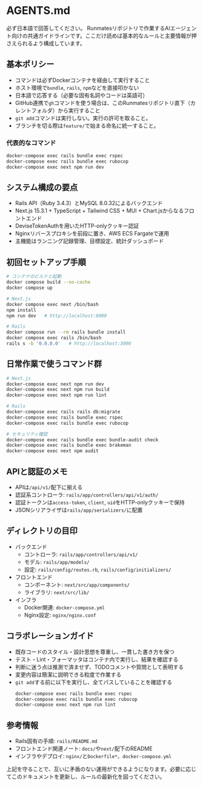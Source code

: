 # AGENTS.md
必ず日本語で回答してください。
Runmatesリポジトリで作業するAIエージェント向けの共通ガイドラインです。ここだけ読めば基本的なルールと主要情報が押さえられるよう構成しています。

## 基本ポリシー
- コマンドは必ずDockerコンテナを経由して実行すること
- ホスト環境で`bundle`, `rails`, `npm`などを直接叩かない
- 日本語で応答する（必要な固有名詞やコードは英語可）
- GitHub連携で`gh`コマンドを使う場合は、このRunmatesリポジトリ直下（カレントフォルダ）から実行すること
- `git add`コマンドは実行しない。実行の許可を取ること。
- ブランチを切る際は`feature/`で始まる命名に統一すること。

### 代表的なコマンド
```bash
docker-compose exec rails bundle exec rspec
docker-compose exec rails bundle exec rubocop
docker-compose exec next npm run dev
```

## システム構成の要点
- Rails API（Ruby 3.4.3）とMySQL 8.0.32によるバックエンド
- Next.js 15.3.1 + TypeScript + Tailwind CSS + MUI + Chart.jsからなるフロントエンド
- DeviseTokenAuthを用いたHTTP-onlyクッキー認証
- Nginxリバースプロキシを前段に置き、AWS ECS Fargateで運用
- 主機能はランニング記録管理、目標設定、統計ダッシュボード

## 初回セットアップ手順
```bash
# コンテナのビルドと起動
docker compose build --no-cache
docker compose up

# Next.js
docker compose exec next /bin/bash
npm install
npm run dev   # http://localhost:8000

# Rails
docker compose run --rm rails bundle install
docker compose exec rails /bin/bash
rails s -b '0.0.0.0'   # http://localhost:3000
```

## 日常作業で使うコマンド群
```bash
# Next.js
docker-compose exec next npm run dev
docker-compose exec next npm run build
docker-compose exec next npm run lint

# Rails
docker-compose exec rails rails db:migrate
docker-compose exec rails bundle exec rspec
docker-compose exec rails bundle exec rubocop

# セキュリティ確認
docker-compose exec rails bundle exec bundle-audit check
docker-compose exec rails bundle exec brakeman
docker-compose exec next npm audit
```

## APIと認証のメモ
- APIは`/api/v1/`配下に揃える
- 認証系コントローラ: `rails/app/controllers/api/v1/auth/`
- 認証トークンは`access-token`, `client`, `uid`をHTTP-onlyクッキーで保持
- JSONシリアライザは`rails/app/serializers/`に配置

## ディレクトリの目印
- バックエンド
  - コントローラ: `rails/app/controllers/api/v1/`
  - モデル: `rails/app/models/`
  - 設定: `rails/config/routes.rb`, `rails/config/initializers/`
- フロントエンド
  - コンポーネント: `next/src/app/components/`
  - ライブラリ: `next/src/lib/`
- インフラ
  - Docker関連: `docker-compose.yml`
  - Nginx設定: `nginx/nginx.conf`

## コラボレーションガイド
- 既存コードのスタイル・設計思想を尊重し、一貫した書き方を保つ
- テスト・Lint・フォーマッタはコンテナ内で実行し、結果を確認する
- 判断に迷う点は推測で済ませず、TODOコメントや質問として表明する
- 変更内容は簡潔に説明できる粒度で作業する
- `git add`する前に以下を実行し、全てパスしていることを確認する
  ```bash
  docker-compose exec rails bundle exec rspec
  docker-compose exec rails bundle exec rubocop
  docker-compose exec next npm run lint
  ```

## 参考情報
- Rails固有の手順: `rails/README.md`
- フロントエンド関連ノート: `docs/`や`next/`配下のREADME
- インフラやデプロイ: `nginx/`と`Dockerfile*`、`docker-compose.yml`

上記を守ることで、互いに矛盾のない運用ができるようになります。必要に応じてこのドキュメントを更新し、ルールの最新化を図ってください。
